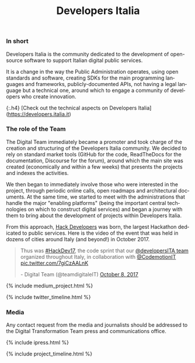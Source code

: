 ﻿---
title: Developers Italia
lang: en 
permalink: /en/projects/developers.htm
layout: project
ref: developers
parent_ref: projects
people: [giovanni-bajo, riccardo-iaconelli, alessandro-ranellucci]
toc: true
twitter_user: developersITA
medium_tag: developer
timeline:
  - period: March 2017
    title: Opening of Developers Italia
    desc: We announced the opening of the community during the Codemotion in Rome, before an audience of 2,000 programmers.
  - period: May 2017
    title: Publication of the SPID roadmap
    desc: The SPID roadmap, available in the community and constantly updated, is the first roadmap of an Italian technological service published for comparison with all interested parties and to coordinate the development activities.
  - period: June 2017
    title: Starting the tender process for small companies and startups (€1M)
    desc: With an innovative process and with help from the main Italian tech communities, we activated a process aimed at effectuating a series of tenders in support of the implementation of open-source community projects, with a budget of 1 million euro. 
  - period: July 2017
    title: Meeting with the software houses
    desc: We met with the leading Italian software houses that create software for the public administration, having a discussion with them regarding Developers Italia and the new challenges in innovation that will open up more and more innovative services.
  - period: October 2017
    title: National Hackathon
    desc: We created the biggest Italian &quot;code sprint&quot;, seeing more than 800 developers working on the open-source code of the Public Administration, resulting in dozens of projects that were immediately applicable in speeding up the digitisation of public services.
  - period: Q4 2017
    title: 10 projects in Developers Italia
    desc: We have the objective of activating the development of 10 different projects in the community, involving the competent administrations in the new open and collaborative development model.
    status: todo
  - period: Q1 2018
    title: Going beyond the &quot;Reuse Catalogue&quot; model
    desc: We will publish some new guidelines that will supercede the current AgID &quot;Reuse Catalogue&quot;, promoting rather the publication of code with an open-source license, as a superior system for sharing the code between different administrations, without the need for contracts.
    status: todo


---

### In short 

Developers Italia is the community dedicated to the development of open-source software to support Italian digital public services.

It is a change in the way the Public Administration operates, using open standards and software, creating SDKs 
for the main programming languages and frameworks, publicly-documented APIs, not having a legal language but a technical one, 
around which to engage a community of developers who create innovation.

{:.h4}
[Check out the technical aspects on Developers Italia] (https://developers.italia.it)

### The role of the Team 

The Digital Team immediately became a promoter and took charge of the creation and structuring of the 
Developers Italia community. We decided to rely on standard market tools (GitHub for the code, ReadTheDocs for the documentation, Discourse for the forum), around which the main site was created (economically and within a few weeks) that presents the projects and indexes the activities. 

We then began to immediately involve those who were interested in the project, through periodic online calls, 
open roadmaps and architectural documents. At the same time, we started to meet with the administrations that handle the major 
&quot;enabling platforms&quot; (being the important central technologies on which to construct digital services) and began
a journey with them to bring about the development of projects within Developers Italia.

From this approach, [Hack Developers](https://hack.developers.italia.it/) was born, the largest Hackathon dedicated to public services. Here is the video of the event that was held in dozens of cities around Italy (and beyond!) in October 2017.

<blockquote class="twitter-video" data-lang="it"><p lang="en-GB" dir="ltr">Thus was <a href="https://twitter.com/hashtag/HackDev17?src=hash&amp;ref_src=twsrc%5Etfw">#HackDev17</a>, the code sprint that our <a href="https://twitter.com/developersITA?ref_src=twsrc%5Etfw">@developersITA team</a> organized throughout Italy, in collaboration with <a href="https://twitter.com/CodemotionIT?ref_src=twsrc%5Etfw">@CodemotionIT</a> <a href="https://t.co/7giCzAALnK">pic.twitter.com/7giCzAALnK</a></p>- Digital Team (@teamdigitaleIT) <a href="https://twitter.com/teamdigitaleIT/status/917058075877629954?ref_src=twsrc%5Etfw">October 8, 2017</a></blockquote>
<script async src="https://platform.twitter.com/widgets.js" charset="utf-8"></script>



{% include medium_project.html %}


{% include twitter_timeline.html %}

### Media 
Any contact request from the media and journalists should be addressed to the Digital Transformation Team press and communications office.

{% include ipress.html %}
<div id="content-ipress" data-key="01e87bed-f52e-4d6d-af32-c4ea59fd300a" data-lang="it" data-size="100" data-tag="8"></div>
<script type="text/javascript" src="/js/ipress.js"></script>

{% include project_timeline.html %}
